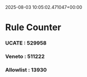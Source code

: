 2025-08-03 10:05:02.471047+00:00
# Rule Counter 
 ### UCATE : 529958

 ### Veneto : 511222

 ### Allowlist : 13930